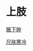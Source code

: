 # 上肢[腋下肿](https://www.gmzyjc.com/search/result?wd=腋下肿)[尺肤寒冷](https://www.gmzyjc.com/search/result?wd=尺肤寒冷)